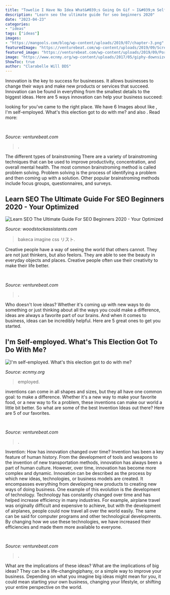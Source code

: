 ```yaml
---
title: "Towelie I Have No Idea What&#039;s Going On Gif ~ I&#039;m Self-employed. What&#039;s This Election Got To Do With Me?"
description: "Learn seo the ultimate guide for seo beginners 2020"
date: "2023-04-23"
categories:
- "ideas"
tags: ["ideas"]
images:
- "https://mangools.com/blog/wp-content/uploads/2019/07/chapter-3.png"
featuredImage: "https://venturebeat.com/wp-content/uploads/2019/09/Screen-Shot-2019-09-12-at-12.22.59-PM.png?w=800"
featured_image: "https://venturebeat.com/wp-content/uploads/2019/09/PortalTV_Superframe_1.jpg?w=800"
image: "https://www.ecnmy.org/wp-content/uploads/2017/05/giphy-downsized-6.gif"
ShowToc: true
author: "Clarabelle Will DDS"
---
```



Innovation is the key to success for businesses. It allows businesses to change their ways and make new products or services that succeed. Innovation can be found in everything from the smallest details to the biggest ideas. Here are 5 ways innovation can help your business succeed: 

	

		
looking for  you've came to the right place. We have 6 Images about  like , I&#039;m self-employed. What&#039;s this election got to do with me? and also . Read more:
		
    
## 

<img loading=lazy src="https://venturebeat.com/wp-content/uploads/2019/05/psvr-wired-wireless.png" onerror="this.onerror=null;this.src='https://tse1.mm.bing.net/th?id=OIP.3GvezmhSqSoVXHYhYHKZwQHaDq&amp;pid=15.1';" alt="">

_Source: venturebeat.com_

>. 

	

The different types of brainstroming
There are a variety of brainstroming techniques that can be used to improve productivity, concentration, and overall mental health. The most common brainstroming method is called problem solving. Problem solving is the process of identifying a problem and then coming up with a solution. Other popular brainstroming methods include focus groups, questionnaires, and surveys.

    
## Learn SEO The Ultimate Guide For SEO Beginners 2020 - Your Optimized

<img loading=lazy src="https://mangools.com/blog/wp-content/uploads/2019/07/chapter-3.png" onerror="this.onerror=null;this.src='https://tse3.mm.bing.net/th?id=OIP.i7JA2KidWea0G8o_woMFCQAAAA&amp;pid=15.1';" alt="Learn SEO The Ultimate Guide For SEO Beginners 2020 - Your Optimized">

_Source: woodstockassistants.com_

>bakeca imagine css リスト. 

	

Creative people have a way of seeing the world that others cannot. They are not just thinkers, but also feelors. They are able to see the beauty in everyday objects and places. Creative people often use their creativity to make their life better.

    
## 

<img loading=lazy src="https://venturebeat.com/wp-content/uploads/2019/05/5e629344fb3af32ef65a03e09f39d82f.png" onerror="this.onerror=null;this.src='https://tse4.mm.bing.net/th?id=OIP.CdILTAUL72l8sZEgi9UmAAAAAA&amp;pid=15.1';" alt="">

_Source: venturebeat.com_

>. 

	

Who doesn't love ideas? Whether it's coming up with new ways to do something or just thinking about all the ways you could make a difference, ideas are always a favorite part of our brains. And when it comes to business, ideas can be incredibly helpful. Here are 5 great ones to get you started.

    
## I&#039;m Self-employed. What&#039;s This Election Got To Do With Me?

<img loading=lazy src="https://www.ecnmy.org/wp-content/uploads/2017/05/giphy-downsized-6.gif" onerror="this.onerror=null;this.src='https://tse4.mm.bing.net/th?id=OIP.MIKyU0IiHSaCtQiIQ-NhQQHaEK&amp;pid=15.1';" alt="I&#039;m self-employed. What&#039;s this election got to do with me?">

_Source: ecnmy.org_

>employed. 

	

inventions can come in all shapes and sizes, but they all have one common goal: to make a difference. Whether it's a new way to make your favorite food, or a new way to fix a problem, these inventions can make our world a little bit better. So what are some of the best Invention Ideas out there? Here are 5 of our favorites.

    
## 

<img loading=lazy src="https://venturebeat.com/wp-content/uploads/2019/09/Screen-Shot-2019-09-12-at-12.22.59-PM.png?w=800" onerror="this.onerror=null;this.src='https://tse4.mm.bing.net/th?id=OIP.GD3-igNloj9WhYbLVBBZ5gHaCR&amp;pid=15.1';" alt="">

_Source: venturebeat.com_

>. 

	

Invention: How has innovation changed over time?
Invention has been a key feature of human history. From the development of tools and weapons to the invention of new transportation methods, innovation has always been a part of human culture. However, over time, innovation has become more complex and dynamic. Innovation can be described as the process by which new ideas, technologies, or business models are created. It encompasses everything from developing new products to creating new ways of doing business.
One example of this evolution is the development of technology. Technology has constantly changed over time and has helped increase efficiency in many industries. For example, airplane travel was originally difficult and expensive to achieve, but with the development of airplanes, people could now travel all over the world easily. The same can be said for computer programs and other technological developments. By changing how we use these technologies, we have increased their efficiencies and made them more available to everyone.

    
## 

<img loading=lazy src="https://venturebeat.com/wp-content/uploads/2019/09/PortalTV_Superframe_1.jpg?w=800" onerror="this.onerror=null;this.src='https://tse3.mm.bing.net/th?id=OIP.Bdz4726lThVkMUL9C2deqQHaE0&amp;pid=15.1';" alt="">

_Source: venturebeat.com_

>. 

	

What are the implications of these ideas?
What are the implications of big ideas? They can be a life-changingiphany, or a simple way to improve your business. Depending on what you imagine big ideas might mean for you, it could mean starting your own business, changing your lifestyle, or shifting your entire perspective on the world.

